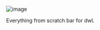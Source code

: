 ![image](https://github.com/user-attachments/assets/e210593d-eb6d-4c1b-90ec-e4b6ca681a1e)

Everything from scratch bar for dwl.
